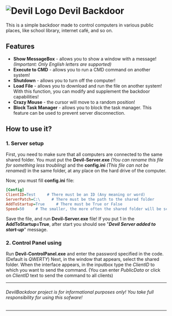 # ![Devil Logo](https://cdn4.iconfinder.com/data/icons/free-game-icons/32/Devil.png) Devil Backdoor 

This is a simple backdoor made to control computers in various public places, like school library, internet café, and so on.

## Features
* **Show MessageBox** - allows you to show a window with a message! _(Important: Only English letters are supported)_
* **Execute to CMD** - allows you to run a CMD command on another system!
* **Shutdown** - allows you to turn off the computer!
* **Load File** - allows you to download and run the file on another system! With this function, you can modify and supplement the backdoor capabilities!
* **Crazy Mouse** - the cursor will move to a random position!
* **Block Task Manager** - allows you to block the task manager. This feature can be used to prevent server disconnection.

## How to use it?

### 1. Server setup

First, you need to make sure that all computers are connected to the same shared folder. You must put the **Devil-Server.exe** _(You can rename this file for something less troubling)_ and the **config.ini** _(This file can not be renamed)_ in the same folder, at any place on the hard drive of the computer. 

Now, you must fill **config.ini** file:
```ini
[Config]
ClientID=Test     # There must be an ID (Any meaning or word)
ServerPatch=C:\     # There must be the path to the shared folder
AddToStartup=True     # There must be True or False
Speed=50     # The smaller, the more often the shared folder will be scanned
```

Save the file, and run **Devil-Server.exe** file! If you put 1 in the **AddToStartup=True**, after start you should see "_**Devil Server added to start-up**_" message.



### 2. Control Panel using

Run **Devil-ControlPanel.exe** and enter the password specified in the code. (Default is _QWERTY_)
Next, in the window that appears, select the shared folder. When the interface appears, in the inputbox type the _ClientID_ to which you want to send the command. (You can enter _PublicData_ or click on _ClientID_ text to send the command to all clients)

***
###### DevilBackdoor project is for informational purposes only! You take full responsibility for using this sofware!
***

